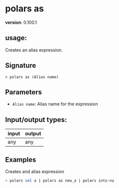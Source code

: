 # polars as

**version**: 0.100.1

## **usage**:

Creates an alias expression.

## Signature

`> polars as (Alias name)`

## Parameters

- `Alias name`: Alias name for the expression

## Input/output types:

| input | output |
| ----- | ------ |
| any   | any    |

## Examples

Creates and alias expression

```bash
> polars col a | polars as new_a | polars into-nu
```
